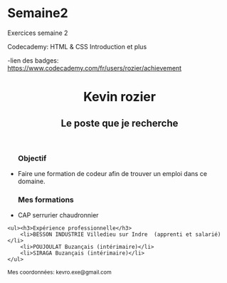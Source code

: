 # Semaine2

Exercices semaine 2

Codecademy: HTML & CSS Introduction et plus

-lien des badges: https://www.codecademy.com/fr/users/rozier/achievement



<title>Mon CV</title>
</head>
<body>

<header>
    <h1>Kevin rozier</h1>
    <h2>Le poste que je recherche</h2>
</header>

<main>
    <ul><h3>Objectif</h3>
        <li>Faire une formation de codeur afin de trouver un emploi dans ce domaine.</li>
    </ul>
    <ul><h3>Mes formations</h3>
        <li>CAP serrurier chaudronnier</li>
    </ul>
        
    <ul><h3>Expérience professionnelle</h3>
        <li>BESSON INDUSTRIE Villedieu sur Indre  (apprenti et salarié)</li>
        <li>POUJOULAT Buzançais (intérimaire)</li>
        <li>SIRAGA Buzançais (intérimaire)</li>
    </ul>
</main>
    
<footer>
        <p style = "font-size:12px">Mes coordonnées: kevro.exe@gmail.com</p>
</footer>
</body></html>